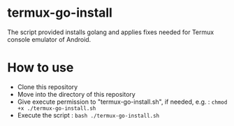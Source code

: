 # termux-go-install

The script provided installs golang and applies fixes needed for Termux console emulator of Android.

# How to use

 - Clone this repository
 - Move into the directory of this repository
 - Give execute permission to "termux-go-install.sh", if needed, e.g. : `chmod +x ./termux-go-install.sh`
 - Execute the script : `bash ./termux-go-install.sh`

